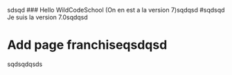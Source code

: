 sdsqd ### Hello WildCodeSchool (On en est a la version 7)sqdqsd
#sqdsqd Je suis la version 7.0sqdqsd
# Add page franchiseqsdqsd
sqdsqdqsds
